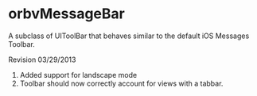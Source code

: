 orbvMessageBar
==============

A subclass of UIToolBar that behaves similar to the default iOS Messages Toolbar.

Revision 03/29/2013

1. Added support for landscape mode
2. Toolbar should now correctly account for views with a tabbar.
